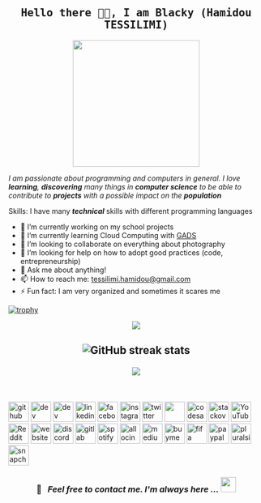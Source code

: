 <h2 align='center'>
  <samp>
    <strong>Hello there 🤙🏿, I am Blacky (Hamidou TESSILIMI)</strong>
  </samp>
</h2>

<p align="center">
<img src="https://media.giphy.com/media/26n7b7PjSOZJwVCmY/giphy.gif" width="250">
</p>

<p>
  <i>

I am passionate about programming and computers in general.
I love ***learning***, ***discovering*** many things in ***computer science*** to be able to contribute to ***projects*** with a possible impact on the ***population***

  </i>
</p>

Skills: I have many ***technical*** skills with different programming languages

- 🔭 I’m currently working on my school projects
- 🌱 I’m currently learning Cloud Computing with [GADS](https://www.pluralsight.com/partners/google/africa/gads-2021?aid=7014Q0000023RnOQAU&oid=&promo=&utm_campaign=&utm_content=&utm_medium=partner_partner_web_referral&utm_source=&utm_term=)
- 👯 I’m looking to collaborate on everything about photography
- 🤔 I’m looking for help on how to adopt good practices (code, entrepreneurship)
- 💬 Ask me about anything!
- 📫 How to reach me: tessilimi.hamidou@gmail.com
- ⚡ Fun fact: I am very organized and sometimes it scares me

[![trophy](https://github-profile-trophy.vercel.app/?username=blacky-yg)](https://github.com/ryo-ma/github-profile-trophy)

<p align="center">

  <a href="https://metrics.lecoq.io/blacky-yg">
    <img align="center" src="https://metrics.lecoq.io/blacky-yg" />
  </a>

</p>

<h2 align='center'>

![GitHub streak stats](https://github-readme-streak-stats.herokuapp.com/?user=blacky-yg)

![](https://komarev.com/ghpvc/?username=blacky-yg&color=green&label=Watchers)

</h2>

<br/>

<p align="center">

[<img src='https://cdn.jsdelivr.net/npm/simple-icons@3.0.1/icons/github.svg' alt='github' height='40'>](https://github.com/blacky-yg)  [<img src='https://cdn.jsdelivr.net/npm/simple-icons@3.0.1/icons/dev-dot-to.svg' alt='dev' height='40'>](https://dev.to/blacky_yg)  [<img src='https://cdn.jsdelivr.net/npm/simple-icons@3.0.1/icons/hashnode.svg' alt='dev' height='40'>](https://hashnode.com/@blacky-yg)  [<img src='https://cdn.jsdelivr.net/npm/simple-icons@3.0.1/icons/linkedin.svg' alt='linkedin' height='40'>](https://www.linkedin.com/in/hamidou-tessilimi-03820a170/)  [<img src='https://cdn.jsdelivr.net/npm/simple-icons@3.0.1/icons/facebook.svg' alt='facebook' height='40'>](https://www.facebook.com/100004045645754)  [<img src='https://cdn.jsdelivr.net/npm/simple-icons@3.0.1/icons/instagram.svg' alt='instagram' height='40'>](https://www.instagram.com/blacky_yg/)  [<img src='https://cdn.jsdelivr.net/npm/simple-icons@3.0.1/icons/twitter.svg' alt='twitter' height='40'>](https://twitter.com/blacky-yg)  [<img src='https://cdn.jsdelivr.net/npm/simple-icons@3.0.1/icons/codepen.svg' FREalt='codFREFREepen' height='40'>](https://codepen.io/blacky-yg)  [<img src='https://cdn.jsdelivr.net/npm/simple-icons@3.0.1/icons/codesandbox.svg' alt='codesandbox' height='40'>](https://codesandbox.io/u/blacky_yg)  [<img src='https://cdn.jsdelivr.net/npm/simple-icons@3.0.1/icons/stackoverflow.svg' alt='stackoverflow' height='40'>](https://stackoverflow.com/users/11542041)  [<img src='https://cdn.jsdelivr.net/npm/simple-icons@3.0.1/icons/youtube.svg' alt='YouTube' height='40'>](https://www.youtube.com/channel/UCRNCfdZNWghkro2MvQpFaxg)  [<img src='https://cdn.jsdelivr.net/npm/simple-icons@3.0.1/icons/reddit.svg' alt='Reddit' height='40'>](https://www.reddit.com/user/HamidYG)  [<img src='https://cdn.jsdelivr.net/npm/simple-icons@3.0.1/icons/icloud.svg' alt='website' height='40'>](hamidoutessilimi.me)  [<img src='https://cdn.jsdelivr.net/npm/simple-icons@3.0.1/icons/discord.svg' alt='discord' height='40'>](https://discordapp.com/users/blacky#9952)  [<img src='https://cdn.jsdelivr.net/npm/simple-icons@3.0.1/icons/gitlab.svg' alt='gitlab' height='40'>](https://gitlab.com/blacky-yg)  [<img src='https://cdn.jsdelivr.net/npm/simple-icons@3.0.1/icons/spotify.svg' alt='spotify' height='40'>](https://open.spotify.com/user/vt576gh534cbmt8sqrmadbh70)  [<img src='https://cdn.jsdelivr.net/npm/simple-icons@3.0.1/icons/allocine.svg' alt='allocin' height='40'>](https://www.allocine.fr/membre-Z20190825151659966906791/)  [<img src='https://cdn.jsdelivr.net/npm/simple-icons@3.0.1/icons/medium.svg' alt='medium' height='40'>](https://medium.com/@blacky_yg)  [<img src='https://cdn.jsdelivr.net/npm/simple-icons@3.0.1/icons/buymeacoffee.svg' alt='buymeacoffee' height='40'>](https://www.buymeacoffee.com/blacky) [<img src='https://cdn.jsdelivr.net/npm/simple-icons@3.0.1/icons/fifa.svg' alt='fifa' height='40'>](blacky19_yg)  [<img src='https://cdn.jsdelivr.net/npm/simple-icons@3.0.1/icons/paypal.svg' alt='paypal' height='40'>](https://www.paypal.com/paypalme/blacky19yg)  [<img src='https://cdn.jsdelivr.net/npm/simple-icons@3.0.1/icons/pluralsight.svg' alt='pluralsight' height='40'>](https://app.pluralsight.com/profile/blacky-yg)  [<img src='https://cdn.jsdelivr.net/npm/simple-icons@3.0.1/icons/snapchat.svg' alt='snapchat' height='40'>](https://www.snapchat.com/add/hamidou999)

</p>

<h3 align="center">

📝 &nbsp; ***Feel free to contact me. I'm always here ...*** <img src="https://media.giphy.com/media/WUlplcMpOCEmTGBtBW/giphy.gif" width="30">

</h3>